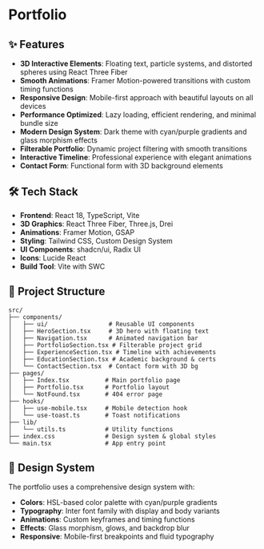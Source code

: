 # Portfolio

## ✨ Features

- **3D Interactive Elements**: Floating text, particle systems, and distorted spheres using React Three Fiber
- **Smooth Animations**: Framer Motion-powered transitions with custom timing functions
- **Responsive Design**: Mobile-first approach with beautiful layouts on all devices
- **Performance Optimized**: Lazy loading, efficient rendering, and minimal bundle size
- **Modern Design System**: Dark theme with cyan/purple gradients and glass morphism effects
- **Filterable Portfolio**: Dynamic project filtering with smooth transitions
- **Interactive Timeline**: Professional experience with elegant animations
- **Contact Form**: Functional form with 3D background elements

## 🛠️ Tech Stack

- **Frontend**: React 18, TypeScript, Vite
- **3D Graphics**: React Three Fiber, Three.js, Drei
- **Animations**: Framer Motion, GSAP
- **Styling**: Tailwind CSS, Custom Design System
- **UI Components**: shadcn/ui, Radix UI
- **Icons**: Lucide React
- **Build Tool**: Vite with SWC

## 📁 Project Structure

```
src/
├── components/
│   ├── ui/                 # Reusable UI components
│   ├── HeroSection.tsx     # 3D hero with floating text
│   ├── Navigation.tsx      # Animated navigation bar
│   ├── PortfolioSection.tsx # Filterable project grid
│   ├── ExperienceSection.tsx # Timeline with achievements
│   ├── EducationSection.tsx # Academic background & certs
│   └── ContactSection.tsx  # Contact form with 3D bg
├── pages/
│   ├── Index.tsx          # Main portfolio page
│   ├── Portfolio.tsx      # Portfolio layout
│   └── NotFound.tsx       # 404 error page
├── hooks/
│   ├── use-mobile.tsx     # Mobile detection hook
│   └── use-toast.ts       # Toast notifications
├── lib/
│   └── utils.ts           # Utility functions
├── index.css              # Design system & global styles
└── main.tsx               # App entry point
```

## 🎨 Design System

The portfolio uses a comprehensive design system with:

- **Colors**: HSL-based color palette with cyan/purple gradients
- **Typography**: Inter font family with display and body variants
- **Animations**: Custom keyframes and timing functions
- **Effects**: Glass morphism, glows, and backdrop blur
- **Responsive**: Mobile-first breakpoints and fluid typography
<!-- 
## 🎯 Customization Guide

### Colors & Branding
Edit `src/index.css` to customize the color palette:
```css
:root {
  --primary: 185 90% 55%;        /* Main brand color */
  --secondary: 280 90% 70%;      /* Secondary color */
  --background: 240 10% 3.9%;    /* Background */
  --foreground: 0 0% 98%;        /* Text color */
}
```

### Content
1. **Hero Section**: Update name and tagline in `HeroSection.tsx`
2. **Portfolio Items**: Modify the `portfolioItems` array in `PortfolioSection.tsx`
3. **Experience**: Update the `experiences` array in `ExperienceSection.tsx`
4. **Education**: Modify the `education` and `certifications` arrays
5. **Contact Info**: Update contact details in `ContactSection.tsx`

### 3D Elements
- **Particles**: Adjust count and behavior in `HeroSection.tsx`
- **Floating Text**: Modify 3D text properties and animations
- **Background Spheres**: Customize distortion and materials in `ContactSection.tsx`

### Animations
- **Timing**: Modify easing functions in `tailwind.config.ts`
- **Delays**: Adjust stagger delays in component animations
- **Keyframes**: Add custom animations in `index.css`

## 📱 Mobile Optimization

- Responsive 3D elements with performance considerations
- Touch-friendly navigation and interactions
- Optimized animations for mobile devices
- Fallback experiences for lower-end devices

## 🔧 Performance Tips

1. **Image Optimization**: Use modern formats (WebP, AVIF)
2. **Lazy Loading**: Implement for non-critical sections
3. **3D Optimization**: Reduce polygon count for mobile
4. **Bundle Splitting**: Code splitting for route-based chunks -->



<!-- 
Notes:
- Add Proof of Concept projects (repo) with multiple projects like Image Classification (dog vs cats), image generation, etc)
- Request resume button that sends my resume to someone but they have to enter their email and it sends from my email so I know who's requested it 
-->